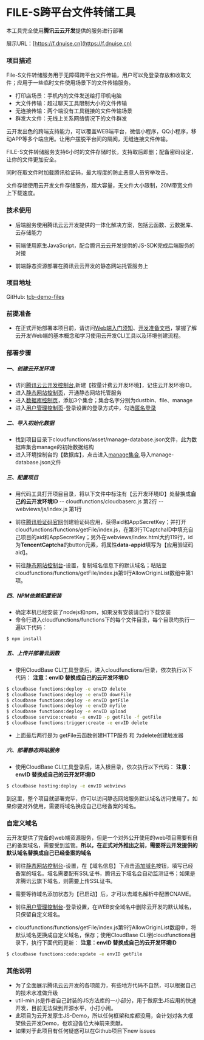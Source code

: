 # FILE-S跨平台文件转储工具

本工具完全使用**腾讯云云开发**提供的服务进行部署

展示URL：[https://f.dnuise.cn](https://f.dnuise.cn)

### 项目描述

File-S文件转储服务用于无障碍跨平台文件传输，用户可以免登录存放和收取文件；应用于一些临时文件使用场景下的文件传输服务。
- 打印店场景：手机内的文件发送给打印机电脑
- 大文件传输：超过聊天工具限制大小的文件传输
- 无连接传输：两个端没有工具链接的文件传输场景
- 群发大文件：无线上关系网络情况下的文件群发

云开发出色的跨端支持能力，可以覆盖WEB端平台，微信小程序，QQ小程序，移动APP等多个端应用。让用户摆脱平台间的隔阂，无缝连接文件传输。

FILE-S文件转储服务支持6小时的文件存储时长，支持取后即删；配备密码设定，让你的文件更加安全。

同时在取文件时加载腾讯验证码，最大程度的防止恶意人员穷举攻击。

文件存储使用云开发文件存储服务，超大容量，无文件大小限制，20M带宽文件上下载速度。

### 技术使用

- 后端服务使用腾讯云云开发提供的一体化解决方案，包括云函数、云数据库、云存储能力

- 前端使用原生JavaScript，配合腾讯云云开发提供的JS-SDK完成后端服务的对接

- 前端静态资源部署在腾讯云云开发的静态网站托管服务上

### 项目地址

GitHub: [tcb-demo-files](https://github.com/TencentCloudBase/Cloudbase-Examples/tree/master/web/tcb-demo-files)

### 前提准备

- 在正式开始部署本项目前，请访问[Web端入门须知](https://tencentcloudbase.github.io/2020-02-14-init)、[开发准备文档](https://tencentcloudbase.github.io/2020-02-14-prepare)，掌握了解云开发Web端的基本概念和学习使用云开发CLI工具以及环境创建流程。

### 部署步骤

##### 一、创建云开发环境

- 访问[腾讯云云开发控制台](https://console.cloud.tencent.com/tcb),新建【按量计费云开发环境】，记住云开发环境ID。
- 进入[静态网站控制页](https://console.cloud.tencent.com/tcb/hosting)，开通静态网站托管服务
- 进入[数据库控制页](https://console.cloud.tencent.com/tcb/database)，添加3个集合；集合名字分别为dustbin、file、manage
- 进入[用户管理控制页](https://console.cloud.tencent.com/tcb/user)-登录设置的登录方式中，勾选[匿名登录]()

##### 二、导入初始化数据

- 找到项目目录下cloudfunctions/asset/manage-database.json文件，此为数据库集合manage的初始数据结构
- 进入环境控制台的【数据库】，点击进入[manage集合](https://console.cloud.tencent.com/tcb/database/collection/manage),导入manage-database.json文件

##### 三、配置项目

- 用代码工具打开项目目录，将以下文件中标注有【云开发环境ID】处替换成**自己的云开发环境ID**
-- cloudfunctions/cloudbaserc.js 第2行
-- webviews/js/index.js 第1行

- 前往[腾讯验证码官网](https://007.qq.com/captcha)创建验证码应用，获得aid和AppSecretKey；并打开cloudfunctions/functions/getFile/index.js，在第3行TCaptchaID中填充自己项目的aid和AppSecretKey；另外在webviews/index.html大约119行，id为**TencentCaptcha**的button元素，将属性**data-appid**填写为【应用验证码aid】。

- 前往[静态网站控制台](https://console.cloud.tencent.com/tcb/hosting)-设置，复制域名信息下的默认域名；粘贴至cloudfunctions/functions/getFile/index.js第9行AllowOriginList数组中第1项。

##### 四、NPM依赖配置安装
- 确定本机已经安装了nodejs和npm，如果没有安装请自行下载安装
- 命令行进入cloudfunctions/functions下的每个文件目录，每个目录均执行一遍以下代码：
``` bash
$ npm install
```

##### 五、上传并部署云函数

- 使用CloudBase CLI工具登录后，进入cloudfunctions/目录，依次执行以下代码：
**注意：envID 替换成自己的云开发环境ID**
``` bash
$ cloudbase functions:deploy -e envID delete
$ cloudbase functions:deploy -e envID downFile
$ cloudbase functions:deploy -e envID getFile
$ cloudbase functions:deploy -e envID myfile
$ cloudbase functions:deploy -e envID upload
$ cloudbase service:create -e envID -p getFile -f getFile
$ cloudbase functions:trigger:create -e envID delete
```
- 上面最后两行是为 getFile云函数创建HTTP服务 和 为delete创建触发器

##### 六、部署静态网站服务

- 使用CloudBase CLI工具登录后，进入根目录，依次执行以下代码：
**注意：envID 替换成自己的云开发环境ID**
``` bash
$ cloudbase hosting:deploy -e envID webviews
```

到这里，整个项目就部署完毕，你可以访问静态网站服务默认域名访问使用了。如果你要对外使用，需要将域名换成自己已经备案的域名。

### 自定义域名

云开发提供了完备的web端资源服务，但是一个对外公开使用的web项目需要有自己的备案域名，需要受到监管。**所以，在正式对外推出之前，需要将云开发提供的默认域名替换成自己已经备案的域名**

- 前往[静态网站控制台](https://console.cloud.tencent.com/tcb/hosting)-设置，在【域名信息】下点击[添加域名]()按钮，填写已经备案的域名。域名需要配有SSL证书，腾讯云下域名会自动监测证书；如果是非腾讯云旗下域名，则需要上传SSL证书。

- 需要等待域名添加状态为【已启动】后，才可以去域名解析中配置CNAME。

- 前往[用户管理控制台](https://console.cloud.tencent.com/tcb/user)-登录设置，在WEB安全域名中删除云开发的默认域名，只保留自定义域名。

- cloudfunctions/functions/getFile/index.js第9行AllowOriginList数组中，将默认域名更换成自定义域名，保存；使用CloudBase CLI到cloudfunctions目录下，执行下面代码更新：
**注意：envID 替换成自己的云开发环境ID**
``` bash
$ cloudbase functions:code:update -e envID getFile
```

### 其他说明

- 为了全面展示腾讯云云开发的各项能力，有些地方代码不自然，可以根据自己的技术水准做升级
- util-min.js是作者自己封装的JS方法库的一小部分，用于做原生JS应用的快速开发，目前无法做到开源水平，小打小闹。
- 此项目为云开发原生JS-Demo，所以任何框架和库都没用，会计划对各大框架做云开发Demo，也欢迎各位大神前来贡献。
- 如果对于此项目有任何疑惑可以在Github项目下new issues
